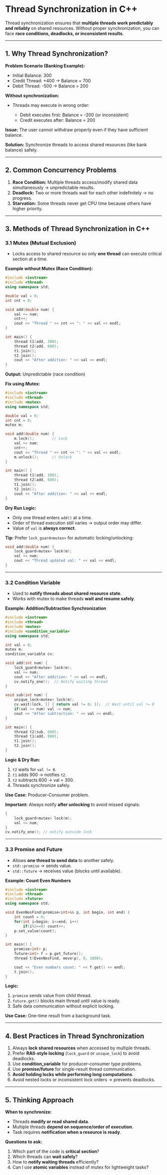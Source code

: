 # **Thread Synchronization in C++**

Thread synchronization ensures that **multiple threads work predictably and reliably** on shared resources. Without proper synchronization, you can face **race conditions, deadlocks, or inconsistent results**.

---

## **1. Why Thread Synchronization?**

**Problem Scenario (Banking Example):**

* Initial Balance: 300
* Credit Thread: +400 → Balance = 700
* Debit Thread: -500 → Balance = 200

**Without synchronization:**

* Threads may execute in wrong order:

  * Debit executes first: Balance = -200 (or inconsistent)
  * Credit executes after: Balance = 200

**Issue:** The user cannot withdraw properly even if they have sufficient balance.

**Solution:** Synchronize threads to access shared resources (like bank balance) safely.

---

## **2. Common Concurrency Problems**

1. **Race Condition:** Multiple threads access/modify shared data simultaneously → unpredictable results.
2. **Deadlock:** Two or more threads wait for each other indefinitely → no progress.
3. **Starvation:** Some threads never get CPU time because others have higher priority.

---

## **3. Methods of Thread Synchronization in C++**

### **3.1 Mutex (Mutual Exclusion)**

* Locks access to shared resource so only **one thread** can execute critical section at a time.

**Example without Mutex (Race Condition):**

```cpp
#include <iostream>
#include <thread>
using namespace std;

double val = 0;
int cnt = 0;

void add(double num) {
    val += num;
    cnt++;
    cout << "Thread " << cnt << ": " << val << endl;
}

int main() {
    thread t1(add, 300);
    thread t2(add, 600);
    t1.join();
    t2.join();
    cout << "After addition: " << val << endl;
}
```

**Output:** Unpredictable (race condition)

**Fix using Mutex:**

```cpp
#include <iostream>
#include <thread>
#include <mutex>
using namespace std;

double val = 0;
int cnt = 0;
mutex m;

void add(double num) {
    m.lock();        // Lock
    val += num;
    cnt++;
    cout << "Thread " << cnt << ": " << val << endl;
    m.unlock();      // Unlock
}

int main() {
    thread t1(add, 300);
    thread t2(add, 600);
    t1.join();
    t2.join();
    cout << "After addition: " << val << endl;
}
```

**Dry Run Logic:**

* Only one thread enters `add()` at a time.
* Order of thread execution still varies → output order may differ.
* Value of `val` is **always correct**.

**Tip:** Prefer `lock_guard<mutex>` for automatic locking/unlocking:

```cpp
void add(double num) {
    lock_guard<mutex> lock(m);
    val += num;
    cout << "Thread updated val: " << val << endl;
}
```

---

### **3.2 Condition Variable**

* Used to **notify threads about shared resource state**.
* Works with mutex to make threads **wait and resume safely**.

**Example: Addition/Subtraction Synchronization**

```cpp
#include <iostream>
#include <thread>
#include <mutex>
#include <condition_variable>
using namespace std;

int val = 0;
mutex m;
condition_variable cv;

void add(int num) {
    lock_guard<mutex> lock(m);
    val += num;
    cout << "After addition: " << val << endl;
    cv.notify_one();  // Notify waiting thread
}

void sub(int num) {
    unique_lock<mutex> lock(m);
    cv.wait(lock, [] { return val != 0; });  // Wait until val != 0
    if(val >= num) val -= num;
    cout << "After subtraction: " << val << endl;
}

int main() {
    thread t2(sub, 600);
    thread t1(add, 900);
    t1.join();
    t2.join();
}
```

**Logic & Dry Run:**

1. `t2` waits for `val != 0`.
2. `t1` adds 900 → notifies `t2`.
3. `t2` subtracts 600 → val = 300.
4. Threads synchronize safely.

**Use Case:** Producer-Consumer problem.

**Important:** Always notify **after unlocking** to avoid missed signals:

```cpp
{
    lock_guard<mutex> lock(m);
    val += num;
}
cv.notify_one(); // notify outside lock
```

---

### **3.3 Promise and Future**

* Allows **one thread to send data** to another safely.
* `std::promise` → sends value.
* `std::future` → receives value (blocks until available).

**Example: Count Even Numbers**

```cpp
#include <iostream>
#include <thread>
#include <future>
using namespace std;

void EvenNosFind(promise<int>&& p, int begin, int end) {
    int count = 0;
    for(int i=begin; i<=end; i++)
        if(i%2==0) count++;
    p.set_value(count);
}

int main() {
    promise<int> p;
    future<int> f = p.get_future();
    thread t(EvenNosFind, move(p), 0, 1000);

    cout << "Even numbers count: " << f.get() << endl;
    t.join();
}
```

**Logic:**

1. `promise` sends value from child thread.
2. `future.get()` blocks main thread until value is ready.
3. Safe data communication without explicit locking.

**Use Case:** One-time result from a background task.

---

## **4. Best Practices in Thread Synchronization**

1. Always **lock shared resources** when accessed by multiple threads.
2. Prefer **RAII-style locking** (`lock_guard` or `unique_lock`) to avoid deadlocks.
3. Use **condition_variable** for producer-consumer type problems.
4. Use **promise/future** for single-result thread communication.
5. **Avoid holding locks while performing long computations**.
6. Avoid nested locks or inconsistent lock orders → prevents deadlocks.

---

## **5. Thinking Approach**

**When to synchronize:**

* Threads **modify or read shared data**.
* Multiple threads **depend on sequence/order of execution**.
* Task requires **notification when a resource is ready**.

**Questions to ask:**

1. Which part of the code is **critical section**?
2. Which threads can **wait safely**?
3. How to **notify waiting threads** efficiently?
4. Can I use **atomic variables** instead of mutex for lightweight tasks?
